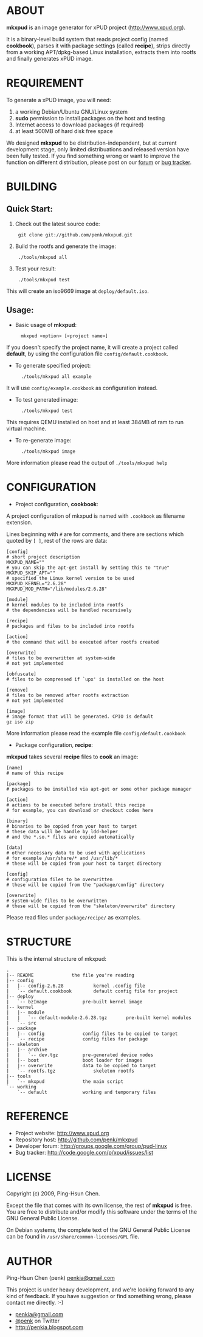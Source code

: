 ABOUT
=====

**mkxpud** is an image generator for xPUD project (<http://www.xpud.org>).

It is a binary-level build system that reads project config 
(named **cookbook**), parses it with package settings (called **recipe**), 
strips directly from a working APT/dpkg-based Linux installation, 
extracts them into rootfs and finally generates xPUD image.


REQUIREMENT
===========

To generate a xPUD image, you will need:

1. a working Debian/Ubuntu GNU/Linux system
2. **sudo** permission to install packages on the host and testing
3. Internet access to download packages (if required)
4. at least 500MB of hard disk free space

We designed **mkxpud** to be distribution-independent, but at current 
development stage, only limited distribuations and released version
have been fully tested. If you find something wrong or want to improve 
the function on different distribution, please 
post on our [forum](http://groups.google.com/group/pud-linux) or 
[bug tracker](http://code.google.com/p/xpud/issues/list).

BUILDING
========

Quick Start:
------------

1. Check out the latest source code:

        git clone git://github.com/penk/mkxpud.git

2. Build the rootfs and generate the image:

        ./tools/mkxpud all

3. Test your result:

        ./tools/mkxpud test

This will create an iso9669 image at `deploy/default.iso`.

Usage:
------

* Basic usage of **mkxpud**: 

        mkxpud <option> [<project name>] 

If you doesn't specify the project name, it will create a project called **default**, 
by using the configuration file `config/default.cookbook`.
	
* To generate specified project:

        ./tools/mkxpud all example
	
It will use `config/example.cookbook` as configuration instead.
	
* To test generated image:

        ./tools/mkxpud test 

This requires QEMU installed on host and at least 384MB of ram to run virtual machine.

* To re-generate image:

        ./tools/mkxpud image

More information please read the output of `./tools/mkxpud help`

CONFIGURATION
=============

* Project configuration, **cookbook**:

A project configuration of mkxpud is named with `.cookbook` as filename extension. 

Lines beginning with `#` are for comments, and there are sections 
which quoted by `[ ]`, rest of the rows are data:

	[config]
	# short project description
	MKXPUD_NAME=""
	# you can skip the apt-get install by setting this to "true"
	MKXPUD_SKIP_APT=""
	# specified the Linux kernel version to be used
	MKXPUD_KERNEL="2.6.28"
	MKXPUD_MOD_PATH="/lib/modules/2.6.28"
	
	[module]
	# kernel modules to be included into rootfs
	# the dependencies will be handled recursively
	
	[recipe]
	# packages and files to be included into rootfs

	[action]
	# the command that will be executed after rootfs created
	
	[overwrite]
	# files to be overwritten at system-wide 
	# not yet implemented

	[obfuscate]
	# files to be compressed if `upx' is installed on the host
	
	[remove]
	# files to be removed after rootfs extraction
	# not yet implemented
	
	[image]
	# image format that will be generated. CPIO is default
	gz iso zip

More information please read the example file `config/default.cookbook`

* Package configuration, **recipe**:

**mkxpud** takes several **recipe** files to **cook** an image:

	[name]
	# name of this recipe
	
	[package]
	# packages to be installed via apt-get or some other package manager

	[action]
	# actions to be executed before install this recipe
	# for example, you can download or checkout codes here

	[binary]
	# binaries to be copied from your host to target
	# these data will be handle by ldd-helper 
	# and the *.so.* files are copied automatically 

	[data]
	# other necessary data to be used with applications
	# for example /usr/share/* and /usr/lib/*
	# these will be copied from your host to target directory

	[config]
	# configuration files to be overwritten 
	# these will be copied from the "package/config" directory

	[overwrite]
	# system-wide files to be overwritten
	# these will be copied from the "skeleton/overwrite" directory
	
Please read files under `package/recipe/` as examples.

STRUCTURE
=========

This is the internal structure of mkxpud:

    .
    |-- README				the file you're reading
    |-- config
    |   |-- config-2.6.28			kernel .config file
    |   `-- default.cookbook		default config file for project
    |-- deploy
    |   `-- bzImage				pre-built kernel image
    |-- kernel
    |   |-- module
    |   |   `-- default-module-2.6.28.tgz 		pre-built kernel modules
    |   `-- src
    |-- package
    |   |-- config				config files to be copied to target
    |   `-- recipe				config files for package
    |-- skeleton	
	|   |-- archive
    |   |   `-- dev.tgz			pre-generated device nodes
    |   |-- boot				boot loader for images
    |   |-- overwrite			data to be copied to target 
	|   `-- rootfs.tgz				skeleton rootfs
    |-- tools
    |   `-- mkxpud				the main script 
    `-- working
        `-- default				working and temporary files 

REFERENCE
=========

* Project website: <http://www.xpud.org>
* Repository host: <http://github.com/penk/mkxpud>
* Developer forum: <http://groups.google.com/group/pud-linux>
* Bug tracker: <http://code.google.com/p/xpud/issues/list>

LICENSE
=======

Copyright (c) 2009, Ping-Hsun Chen.

Except the file that comes with its own license, the rest of **mkxpud** is free.
You are free to distribute and/or modify this software under the terms of
the GNU General Public License.

On Debian systems, the complete text of the GNU General Public License can
be found in `/usr/share/common-licenses/GPL` file.

AUTHOR
======

Ping-Hsun Chen (penk) <penkia@gmail.com>

This project is under heavy development, and we're looking forward 
to any kind of feedback. If you have suggestion or find something wrong, 
please contact me directly. :-)

* <penkia@gmail.com>
* [@penk](http://twitter.com/penk) on Twitter
* <http://penkia.blogspot.com>
